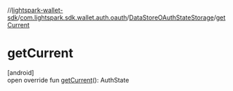 //[lightspark-wallet-sdk](../../../index.md)/[com.lightspark.sdk.wallet.auth.oauth](../index.md)/[DataStoreOAuthStateStorage](index.md)/[getCurrent](get-current.md)

# getCurrent

[android]\
open override fun [getCurrent](get-current.md)(): AuthState
